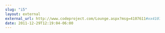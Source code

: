```yaml
---
slug: "i5"
layout: external
external_url: http://www.codeproject.com/Lounge.aspx?msg=4107611#xx4107611xx
date: 2011-12-29T12:19:04-06:00
---
```

